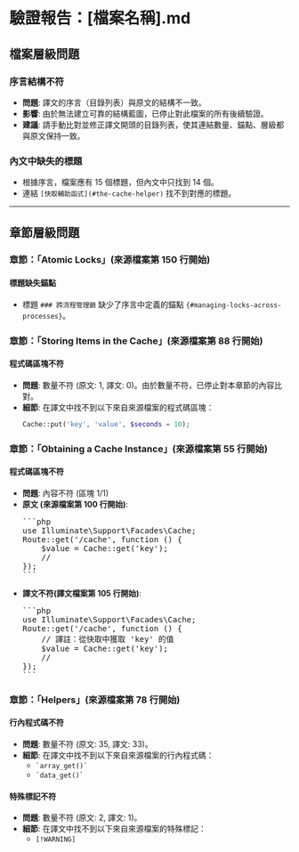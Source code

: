 # 驗證報告：[檔案名稱].md

## 檔案層級問題

### 序言結構不符
- **問題**: 譯文的序言（目錄列表）與原文的結構不一致。
- **影響**: 由於無法建立可靠的結構藍圖，已停止對此檔案的所有後續驗證。
- **建議**: 請手動比對並修正譯文開頭的目錄列表，使其連結數量、錨點、層級都與原文保持一致。

### 內文中缺失的標題
- 根據序言，檔案應有 15 個標題，但內文中只找到 14 個。
- 連結 `[快取輔助函式](#the-cache-helper)` 找不到對應的標題。

---

## 章節層級問題

### 章節：「Atomic Locks」(來源檔案第 150 行開始)

#### 標題缺失錨點
- 標題 `### 跨流程管理鎖` 缺少了序言中定義的錨點 `{#managing-locks-across-processes}`。

### 章節：「Storing Items in the Cache」(來源檔案第 88 行開始)

#### 程式碼區塊不符
- **問題**: 數量不符 (原文: 1, 譯文: 0)。由於數量不符，已停止對本章節的內容比對。
- **細節**: 在譯文中找不到以下來自來源檔案的程式碼區塊：
  ```php
  Cache::put('key', 'value', $seconds = 10);
  ```

### 章節：「Obtaining a Cache Instance」(來源檔案第 55 行開始)

#### 程式碼區塊不符
- **問題**: 內容不符 (區塊 1/1)
- **原文 (來源檔案第 100 行開始)**:
  <pre>
  ```php
  use Illuminate\Support\Facades\Cache;
  Route::get('/cache', function () {
      $value = Cache::get('key');
      //
  });
  ```
  </pre>
- **譯文不符(譯文檔案第 105 行開始)**:
  <pre>
  ```php
  use Illuminate\Support\Facades\Cache;
  Route::get('/cache', function () {
      // 譯註：從快取中獲取 'key' 的值
      $value = Cache::get('key');
      //
  });
  ```
  </pre>

### 章節：「Helpers」(來源檔案第 78 行開始)

#### 行內程式碼不符
- **問題**: 數量不符 (原文: 35, 譯文: 33)。
- **細節**: 在譯文中找不到以下來自來源檔案的行內程式碼：
    - `` `array_get()` ``
    - `` `data_get()` ``

#### 特殊標記不符
- **問題**: 數量不符 (原文: 2, 譯文: 1)。
- **細節**: 在譯文中找不到以下來自來源檔案的特殊標記：
    - `[!WARNING]`
